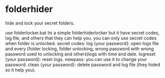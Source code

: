 # folderhider
hide and lock your secret folders.

use folderlocker.bat
its a simple folderhiderlocker but it have secret codes, log file, and others that they can help you.
you can only use secret codes when folder is unlocked.
secret codes:
log {your password}: open logs file and every (folder locking, folder unlocking,
wrong password with wrong password used to unlocking and others)logs with time and date.
logreset {your password}: reset logs.
newpass: you can use it to change your password.
clean {your password}: delete password and log file (they hided so it help you).


